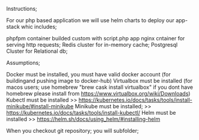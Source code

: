 

Instructions;

For our php based application we will use helm charts to deploy our app-stack
whic includes;

phpfpm container builded custom with script.php app
nginx cntainer for serving http requests;
Redis cluster for in-memory cache;
Postgresql Cluster for Relational db;


Assumptions;

Docker must be installed, you must have valid docker account  (for buildingand pushing  image to docker-hub) 
Virtualbox must be installed  (for macos users; use homebrew  "brew cask install virtualbox"  if you dont have homebrew please install from https://www.virtualbox.org/wiki/Downloads)
Kubectl must be installed  >>  https://kubernetes.io/docs/tasks/tools/install-minikube/#install-minikube
Minikube must be installed; >>  https://kubernetes.io/docs/tasks/tools/install-kubectl/
Helm must be installed >> https://helm.sh/docs/using_helm/#installing-helm


When you checkout git repository; you will subfolder; 
